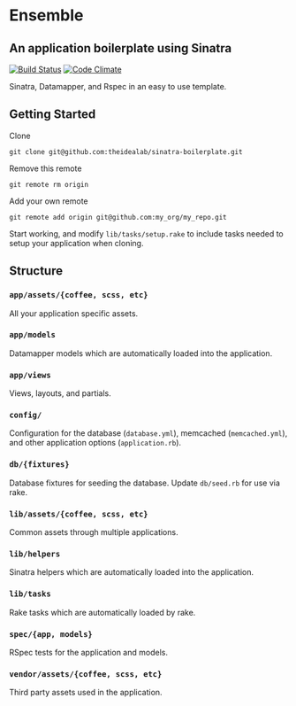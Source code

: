 #	Ensemble
## An application boilerplate using Sinatra

[![Build Status](https://secure.travis-ci.org/theidealab/sinatra-boilerplate.png)](http://travis-ci.org/theidealab/sinatra-boilerplate)
[![Code Climate](https://codeclimate.com/badge.png)](https://codeclimate.com/github/theidealab/sinatra-boilerplate)

Sinatra, Datamapper, and Rspec in an easy to use template.

##	Getting Started

Clone

	git clone git@github.com:theidealab/sinatra-boilerplate.git

Remove this remote

	git remote rm origin

Add your own remote

	git remote add origin git@github.com:my_org/my_repo.git

Start working, and modify `lib/tasks/setup.rake` to include tasks needed to setup your application when cloning.

##	Structure

###	`app/assets/{coffee, scss, etc}`
All your application specific assets.

###	`app/models`
Datamapper models which are automatically loaded into the application.

###	`app/views`
Views, layouts, and partials.

###	`config/`
Configuration for the database (`database.yml`), memcached (`memcached.yml`), and other application options (`application.rb`).

###	`db/{fixtures}`
Database fixtures for seeding the database. Update `db/seed.rb` for use via rake.

###	`lib/assets/{coffee, scss, etc}`
Common assets through multiple applications.

###	`lib/helpers`
Sinatra helpers which are automatically loaded into the application.

###	`lib/tasks`
Rake tasks which are automatically loaded by rake.

###	`spec/{app, models}`
RSpec tests for the application and models.

###	`vendor/assets/{coffee, scss, etc}`
Third party assets used in the application.
